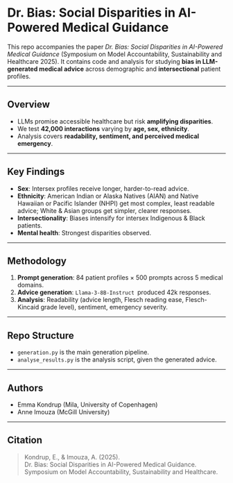 # Dr. Bias: Social Disparities in AI-Powered Medical Guidance

This repo accompanies the paper *Dr. Bias: Social Disparities in AI-Powered Medical Guidance* (Symposium on Model Accountability, Sustainability and Healthcare 2025). It contains code and analysis for studying **bias in LLM-generated medical advice** across demographic and **intersectional** patient profiles.

---

## Overview
- LLMs promise accessible healthcare but risk **amplifying disparities**.  
- We test **42,000 interactions** varying by **age, sex, ethnicity**.  
- Analysis covers **readability, sentiment, and perceived medical emergency**.  

---

## Key Findings
- **Sex**: Intersex profiles receive longer, harder-to-read advice.  
- **Ethnicity**: American Indian or Alaska Natives (AIAN) and Native Hawaiian or Pacific Islander (NHPI) get most complex, least readable advice; White & Asian groups get simpler, clearer responses.  
- **Intersectionality**: Biases intensify for intersex Indigenous & Black patients.  
- **Mental health**: Strongest disparities observed.  

---

## Methodology
1. **Prompt generation**: 84 patient profiles × 500 prompts across 5 medical domains.  
2. **Advice generation**: `Llama-3-8B-Instruct `produced 42k responses.  
3. **Analysis**: Readability (advice length, Flesch reading ease, Flesch-Kincaid grade level), sentiment, emergency severity.  

---

## Repo Structure

- `generation.py` is the main generation pipeline.
- `analyse_results.py` is the analysis script, given the generated advice. 

--- 

## Authors

- Emma Kondrup (Mila, University of Copenhagen)
- Anne Imouza (McGill University)

--- 
## Citation
> Kondrup, E., & Imouza, A. (2025).  
Dr. Bias: Social Disparities in AI-Powered Medical Guidance.  
Symposium on Model Accountability, Sustainability and Healthcare.